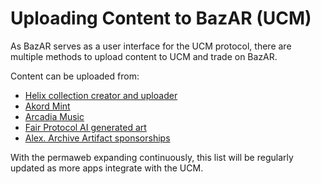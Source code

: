 # Uploading Content to BazAR (UCM)

As BazAR serves as a user interface for the UCM protocol, there are multiple methods to upload content to UCM and trade on BazAR.

Content can be uploaded from:

- [Helix collection creator and uploader](https://helix.arweave.dev/)
- [Akord Mint](https://mint.akord.com/login)
- [Arcadia Music](https://uploader_arcadia.g8way.io/)
- [Fair Protocol AI generated art](https://fair.arweave.dev/)
- [Alex. Archive Artifact sponsorships](https://alex.arweave.dev/#/trade/)

With the permaweb expanding continuously, this list will be regularly updated as more apps integrate with the UCM.
